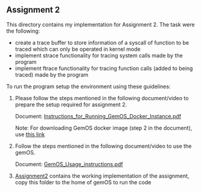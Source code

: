 ## Assignment 2
This directory contains my implementation for Assignment 2. The task were the following:
- create a trace buffer to store information of a syscall of function to be traced which can only be operated in kernel mode
- implement strace functionality for tracing system calls made by the program
- implement ftrace functionality for tracing function calls (added to being traced) made by the program

To run the program setup the environment using these guidelines:
1) Please follow the steps mentioned in the following document/video to prepare the setup required for assignment 2.

    Document: [Instructions_for_Running_GemOS_Docker_Instance.pdf](./setup/Instructions_for_Running_GemOS_Docker_Instance.pdf)

    Note: For downloading GemOS docker image (step 2 in the document), use [this link](https://drive.google.com/file/d/1oNWHzWRfZrF1dE4WP0TiX3HyuxJSeqvk/view?usp=sharing)

2) Follow the steps mentioned in the following document/video to use the gemOS.

    Document: [GemOS_Usage_instructions.pdf](./setup/GemOS_Usage_instructions.pdf)

3. [Assignment2](./Assignment2/) contains the working implementation of the assignment, copy this folder to the home of gemOS to run the code